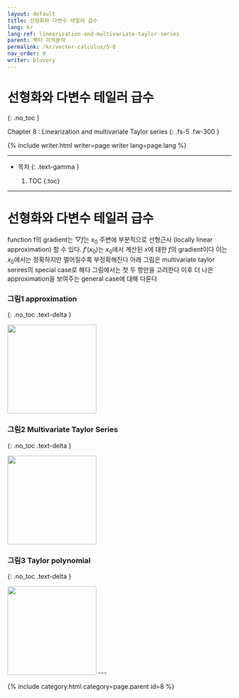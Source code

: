 ```yaml
---
layout: default
title: 선형화와 다변수 테일러 급수
lang: kr
lang-ref: linearization-and-multivariate-taylor-series
parent: 벡터 미적분학
permalink: /kr/vector-calculus/5-8
nav_order: 8
writer: bluvory
---
```


# 선형화와 다변수 테일러 급수
{: .no_toc }


Chapter 8 : Linearization and multivariate Taylor series
{: .fs-5 .fw-300 }


{% include writer.html writer=page.writer lang=page.lang %}

---

- 목차
    {: .text-gamma }

    1. TOC
    {:toc}

---

# 선형화와 다변수 테일러 급수
function f의 gradient는 $▽f$는 $x_0$ 주변에 부분적으로 선형근사 (locally linear approximation) 할 수 있다.
$f'(x_0)$는 $x_0$에서 계산된 $x$에 대한 $f$의 gradient이다
이는 $x_0$에서는 정확하지만 멀어질수록 부정확해진다
아래 그림은 multivariate taylor serires의 special case로 해다
그림에서는 첫 두 항만을 고려한다
이후 더 나은 approximation을 보여주는 general case에 대해 다룬다
### **그림1** approximation
{: .no_toc .text-delta }

<img src="{{ site.figure | absolute_url }}5.8.1.png" width="200px"/>


### **그림2** Multivariate Taylor Series
{: .no_toc .text-delta }

<img src="{{ site.figure | absolute_url }}5.8.2.png" width="200px"/>


### **그림3** Taylor polynomial
{: .no_toc .text-delta }

<img src="{{ site.figure | absolute_url }}5.8.3.png" width="200px"/>
---

{% include category.html category=page.parent id=8 %}

